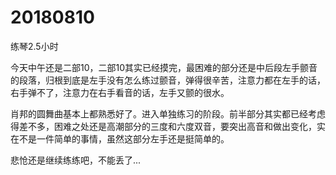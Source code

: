 # 20180810

练琴2.5小时

今天中午还是二部10，二部10其实已经摸完，最困难的部分还是中后段左手颤音的段落，归根到底是左手没有怎么练过颤音，弹得很辛苦，注意力都在左手的话，右手弹不了，注意力在右手看音的话，左手又颤的很水。

肖邦的圆舞曲基本上都熟悉好了。进入单独练习的阶段。前半部分其实都已经考虑得差不多，困难之处还是高潮部分的三度和六度双音，要突出高音和做出变化，实在不是一件简单的事情，虽然这部分左手还是挺简单的。

悲怆还是继续练练吧，不能丢了...
